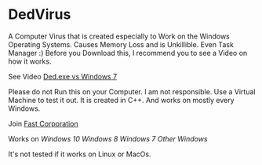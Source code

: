 # DedVirus
A Computer Virus that is created especially to Work on the Windows Operating Systems.
Causes Memory Loss and is Unkillible. Even Task Manager :)
Before you Download this, I recommend you to see a Video on how it works.

See Video [Ded.exe vs Windows 7](https://youtu.be/e99s5vvG0cw)

Please do not Run this on your Computer. I am not responsible. Use a Virtual Machine to test it out.
It is created in C++. And works on mostly every Windows. 

Join [Fast Corporation](www.facebook.com/fastisbac)

Works on 
*Windows 10*
*Windows 8*
*Windows 7*
*Other Windows*

It's not tested if it works on Linux or MacOs. 
